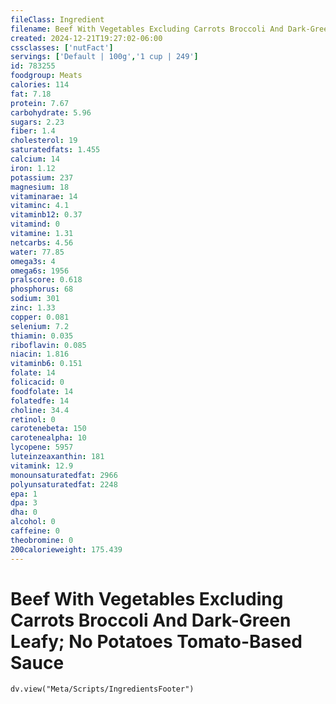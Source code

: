 ```yaml
---
fileClass: Ingredient
filename: Beef With Vegetables Excluding Carrots Broccoli And Dark-Green Leafy; No Potatoes Tomato-Based Sauce
created: 2024-12-21T19:27:02-06:00
cssclasses: ['nutFact']
servings: ['Default | 100g','1 cup | 249']
id: 783255
foodgroup: Meats
calories: 114
fat: 7.18
protein: 7.67
carbohydrate: 5.96
sugars: 2.23
fiber: 1.4
cholesterol: 19
saturatedfats: 1.455
calcium: 14
iron: 1.12
potassium: 237
magnesium: 18
vitaminarae: 14
vitaminc: 4.1
vitaminb12: 0.37
vitamind: 0
vitamine: 1.31
netcarbs: 4.56
water: 77.85
omega3s: 4
omega6s: 1956
pralscore: 0.618
phosphorus: 68
sodium: 301
zinc: 1.33
copper: 0.081
selenium: 7.2
thiamin: 0.035
riboflavin: 0.085
niacin: 1.816
vitaminb6: 0.151
folate: 14
folicacid: 0
foodfolate: 14
folatedfe: 14
choline: 34.4
retinol: 0
carotenebeta: 150
carotenealpha: 10
lycopene: 5957
luteinzeaxanthin: 181
vitamink: 12.9
monounsaturatedfat: 2966
polyunsaturatedfat: 2248
epa: 1
dpa: 3
dha: 0
alcohol: 0
caffeine: 0
theobromine: 0
200calorieweight: 175.439
---
```


# Beef With Vegetables Excluding Carrots Broccoli And Dark-Green Leafy; No Potatoes Tomato-Based Sauce

```dataviewjs
dv.view("Meta/Scripts/IngredientsFooter")
```